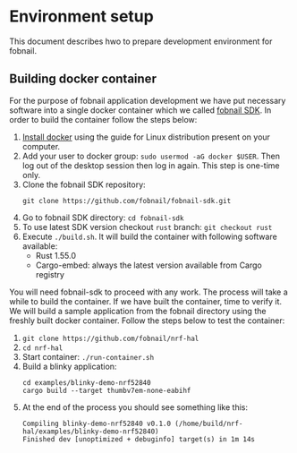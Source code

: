 # Environment setup

This document describes hwo to prepare development environment for fobnail.

## Building docker container

For the purpose of fobnail application development we have put necessary
software into a single docker container which we called [fobnail SDK](https://github.com/fobnail/fobnail-sdk).
In order to build the container follow the steps below:

1. [Install docker](https://docs.docker.com/engine/install/) using the guide
   for Linux distribution present on your computer.
2. Add your user to docker group: `sudo usermod -aG docker $USER`. Then log out
   of the desktop session then log in again. This step is one-time only.
2. Clone the fobnail SDK repository:
   ```
   git clone https://github.com/fobnail/fobnail-sdk.git
   ```
3. Go to fobnail SDK directory: `cd fobnail-sdk`
4. To use latest SDK version checkout `rust` branch: `git checkout rust`
5. Execute `./build.sh`. It will build the container with following software
   available:
   - Rust 1.55.0
   - Cargo-embed: always the latest version available from Cargo registry

You will need fobnail-sdk to proceed with any work. The process will take a
while to build the container. If we have built the container, time to verify
it. We will build a sample application from the fobnail directory using the
freshly built docker container. Follow the steps below to test the container:

1. `git clone https://github.com/fobnail/nrf-hal`
2. `cd nrf-hal`
3. Start container: `./run-container.sh`
4. Build a blinky application:
   ```
   cd examples/blinky-demo-nrf52840
   cargo build --target thumbv7em-none-eabihf
   ```
5. At the end of the process you should see something like this:
   ```
   Compiling blinky-demo-nrf52840 v0.1.0 (/home/build/nrf-hal/examples/blinky-demo-nrf52840)
   Finished dev [unoptimized + debuginfo] target(s) in 1m 14s
   ```
